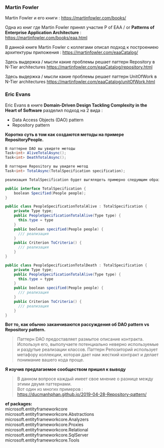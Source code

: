 ### Martin Fowler 

Martin Fowler и его книги : https://martinfowler.com/books/

Одна из книг где Martin Fowler принял участие P of EAA / or <b>Patterns of Enterprise Application Architecture</b> : https://martinfowler.com/books/eaa.html

В данной книге Martin Fowler с коллегами описал подход к построениею архитектуры приложения : https://martinfowler.com/eaaCatalog/

Здесь выдержка / мысли какие проблемы решает паттерн Repository в N-Tier architectures https://martinfowler.com/eaaCatalog/repository.html

Здесь выдержка / мысли какие проблемы решает паттерн UnitOfWork в N-Tier architectures https://martinfowler.com/eaaCatalog/unitOfWork.html

### Eric Evans

Eric Evans в книге **Domain-Driven Design Tackling Complexity in the Heart of Software** разделил подход на 2 вида : 
+ Data Access Objects (DAO) pattern
+ Repository pattern

**Коротко суть в том как создаются методы на примере RepositoryPeople.**

```C#
В паттерне DAO вы увидете методы
Task<int> AliveTotalAsync();
Task<int> DeathTotalAsync();
```
```C#
В паттерне Repository вы увидете метод        
Task<int> TotalAsync(TotalSpecification specification);

реализация TotalSpecification будет выгялядеть примерно следующим образом

public interface TotalSpecification { 
    boolean Specified(People people);     
}

public class PeopleSpecificationTotalAlive : TotalSpecification {
    private Type type; 
    public PeopleSpecificationTotalAlive(Type type) {
      this.type = type
    }    
    public boolean specified(People people) {
      /// реализация
    } 
    public Criterion ToCriteria() {
      /// реализация
    } 
}

public class PeopleSpecificationTotalDeath : TotalSpecification {
    private Type type; 
    public PeopleSpecificationTotalAlive(Type type) {
      this.type = type
    }    
    public boolean specified(People people) {
      /// реализация
    } 
    public Criterion ToCriteria() {
      /// реализация
    } 
}
```

**Вот то, как обычно заканчиваются рассуждения об DAO pattern vs Repository pattern.**
>Паттерн DAO предоставляет размытое описание контракта. Используя его, выполучаете потенциально неверно используемые и раздутые реализации классов. Паттерн Репозиторий использует метафору коллекции, которая дает нам жесткий контракт и делает понимание вашего кода проще.

**Я изучив предлагаемое сообществом пришел к выводу**
>В данном вопросе каждый имеет свое мнение о разнице между этими двумя паттернами.</br>
Вот один из многих примеров : https://ducmanhphan.github.io/2019-04-28-Repository-pattern/

**ef packages:** </br>
microsoft.entityframeworkcore<br/>
microsoft.entityframeworkcore.Abstractions<br/>
microsoft.entityframeworkcore.Analyzers<br/>
microsoft.entityframeworkcore.Proxies<br/>
microsoft.entityframeworkcore.Relational<br/>
microsoft.entityframeworkcore.SqlServer<br/>
microsoft.entityframeworkcore.Tools
